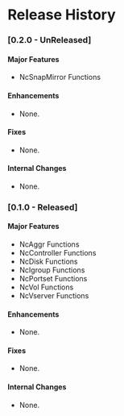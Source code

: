 # Release History

### [0.2.0 - UnReleased]

#### Major Features

- NcSnapMirror Functions

#### Enhancements

- None.

#### Fixes

- None.

#### Internal Changes

- None.

### [0.1.0 - Released]

#### Major Features

- NcAggr Functions
- NcController Functions
- NcDisk Functions
- NcIgroup Functions
- NcPortset Functions
- NcVol Functions
- NcVserver Functions

#### Enhancements

- None.

#### Fixes

- None.

#### Internal Changes

- None.
